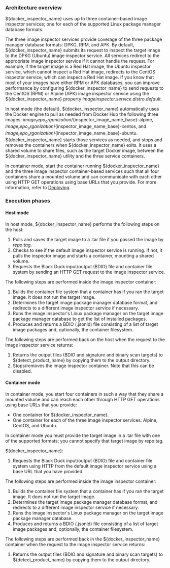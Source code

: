 ### Architecture overview

${docker_inspector_name} uses up to three container-based image inspector services; 
one for each of the supported Linux package manager database formats.

The three image inspector services provide coverage of the three package manager database formats: DPKG, RPM, and APK.
By default, ${docker_inspector_name} submits its request to inspect the target image to the DPKG (Ubuntu) image inspector service. All services 
redirect to the appropriate image inspector service if it cannot handle the request. For example,
if the target image is a Red Hat image, the Ubuntu inspector service, which cannot inspect a Red Hat image, 
redirects to the CentOS inspector
service, which can inspect a Red Hat image. If you know
that most of your images have either RPM or APK databases, you can improve performance by configuring
${docker_inspector_name} to send requests to the CentOS (RPM) or Alpine (APK) image inspector service using
the ${docker_inspector_name} property *imageinspector.service.distro.default*.

In host mode (the default), ${docker_inspector_name} automatically uses the Docker engine to pull as
needed from Docker Hub
the following three images: ${image_repo_organization}/${inspector_image_name_base}-alpine, 
${image_repo_organization}/${inspector_image_name_base}-centos, and ${image_repo_organization}/${inspector_image_name_base}-ubuntu.
${docker_inspector_name} starts those services as needed,
and stops and removes the containers when ${docker_inspector_name} exits. It uses a shared volume to share files, such as the target Docker image,
between the ${docker_inspector_name} utility and the three service containers.

In container mode, start the container running ${docker_inspector_name} and the three image inspector container-based services such that
all four containers share a mounted volume and can communicate with each other using HTTP GET operations using base URLs that you provide.
For more information, refer to [Deploying](deployment.md).

### Execution phases

#### Host mode

In host mode, ${docker_inspector_name} performs the following steps on the host:

1. Pulls and saves the target image to a .tar file if you passed the image by *repo:tag*.
2. Checks to see if the default image inspector service is running. If not, it pulls the inspector image and
starts a container, mounting a shared volume.
3. Requests the Black Duck input/output (BDIO) file and container file system by sending an HTTP GET request to the image inspector service.

The following steps are performed inside the image inspector container:

1. Builds the container file system that a container has if you ran the target image. It does not run the target image.
2. Determines the target image package manager database format, and redirects to a different image inspector service if necessary.
3. Runs the image inspector's Linux package manager on the target image package manager database to get the list of
installed packages.
4. Produces and returns a BDIO (.jsonld) file consisting of a list of target image packages and, optionally, the container filesystem.

The following steps are performed back on the host when the request to the image inspector service returns:

1. Returns the output files (BDIO and signature and binary scan targets) to ${detect_product_name} by copying them to the output directory.
1. Stops/removes the image inspector container.  Note that this can be disabled.

#### Container mode

In container mode, you start four containers in such a way that they share a mounted volume and can reach each other through HTTP GET operations using
base URLs that you provide:

* One container for ${docker_inspector_name}.
* One container for each of the three image inspector services: Alpine, CentOS, and Ubuntu.

In container mode you must provide the target image in a .tar file with one of the supported formats; you cannot specify that target image by repo:tag.

${docker_inspector_name}:

1. Requests the Black Duck input/output (BDIO) file and container file system using HTTP from the default image inspector service using a 
base URL that you have provided.

The following steps are performed inside the image inspector container:

1. Builds the container file system that a container has if you ran the target image. It does not run the target image.
1. Determines the target image package manager database format, and redirects to a different image inspector service if necessary.
1. Runs the image inspector's Linux package manager on the target image package manager database.
1. Produces and returns a BDIO (.jsonld) file consisting of a list of target image packages and, optionally, the container filesystem.

The following steps are performed back in the ${docker_inspector_name} container when the request to the image inspector service returns:

1. Returns the output files (BDIO and signature and binary scan targets) to ${detect_product_name} by copying them to the output directory.
